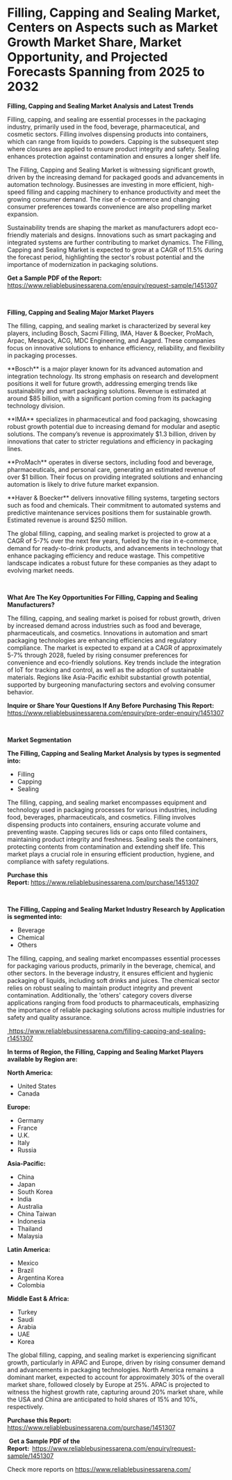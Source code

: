 <p><h1>Filling, Capping and Sealing Market, Centers on Aspects such as Market Growth Market Share, Market Opportunity, and Projected Forecasts Spanning from 2025 to 2032</h1></p><p><strong>Filling, Capping and Sealing Market Analysis and Latest Trends</strong></p>
<p><p>Filling, capping, and sealing are essential processes in the packaging industry, primarily used in the food, beverage, pharmaceutical, and cosmetic sectors. Filling involves dispensing products into containers, which can range from liquids to powders. Capping is the subsequent step where closures are applied to ensure product integrity and safety. Sealing enhances protection against contamination and ensures a longer shelf life. </p><p>The Filling, Capping and Sealing Market is witnessing significant growth, driven by the increasing demand for packaged goods and advancements in automation technology. Businesses are investing in more efficient, high-speed filling and capping machinery to enhance productivity and meet the growing consumer demand. The rise of e-commerce and changing consumer preferences towards convenience are also propelling market expansion. </p><p>Sustainability trends are shaping the market as manufacturers adopt eco-friendly materials and designs. Innovations such as smart packaging and integrated systems are further contributing to market dynamics. The Filling, Capping and Sealing Market is expected to grow at a CAGR of 11.5% during the forecast period, highlighting the sector's robust potential and the importance of modernization in packaging solutions.</p></p>
<p><strong>Get a Sample PDF of the Report:&nbsp;</strong> <a href="https://www.reliablebusinessarena.com/enquiry/request-sample/1451307?utm_campaign=2042&utm_medium=2&utm_source=Github&utm_content=ia&utm_term=11042025&utm_id=filling-capping-and-sealing">https://www.reliablebusinessarena.com/enquiry/request-sample/1451307</a></p>
<p>&nbsp;</p>
<p><strong>Filling, Capping and Sealing Major Market Players</strong></p>
<p><p>The filling, capping, and sealing market is characterized by several key players, including Bosch, Sacmi Filling, IMA, Haver & Boecker, ProMach, Arpac, Mespack, ACG, MDC Engineering, and Aagard. These companies focus on innovative solutions to enhance efficiency, reliability, and flexibility in packaging processes.</p><p>**Bosch** is a major player known for its advanced automation and integration technology. Its strong emphasis on research and development positions it well for future growth, addressing emerging trends like sustainability and smart packaging solutions. Revenue is estimated at around $85 billion, with a significant portion coming from its packaging technology division.</p><p>**IMA** specializes in pharmaceutical and food packaging, showcasing robust growth potential due to increasing demand for modular and aseptic solutions. The company’s revenue is approximately $1.3 billion, driven by innovations that cater to stricter regulations and efficiency in packaging lines.</p><p>**ProMach** operates in diverse sectors, including food and beverage, pharmaceuticals, and personal care, generating an estimated revenue of over $1 billion. Their focus on providing integrated solutions and enhancing automation is likely to drive future market expansion.</p><p>**Haver & Boecker** delivers innovative filling systems, targeting sectors such as food and chemicals. Their commitment to automated systems and predictive maintenance services positions them for sustainable growth. Estimated revenue is around $250 million.</p><p>The global filling, capping, and sealing market is projected to grow at a CAGR of 5-7% over the next few years, fueled by the rise in e-commerce, demand for ready-to-drink products, and advancements in technology that enhance packaging efficiency and reduce wastage. This competitive landscape indicates a robust future for these companies as they adapt to evolving market needs.</p></p>
<p>&nbsp;</p>
<p><strong>What Are The Key Opportunities For Filling, Capping and Sealing Manufacturers?</strong></p>
<p><p>The filling, capping, and sealing market is poised for robust growth, driven by increased demand across industries such as food and beverage, pharmaceuticals, and cosmetics. Innovations in automation and smart packaging technologies are enhancing efficiencies and regulatory compliance. The market is expected to expand at a CAGR of approximately 5-7% through 2028, fueled by rising consumer preferences for convenience and eco-friendly solutions. Key trends include the integration of IoT for tracking and control, as well as the adoption of sustainable materials. Regions like Asia-Pacific exhibit substantial growth potential, supported by burgeoning manufacturing sectors and evolving consumer behavior.</p></p>
<p><strong>Inquire or Share Your Questions If Any Before Purchasing This Report:</strong> <a href="https://www.reliablebusinessarena.com/enquiry/pre-order-enquiry/1451307?utm_campaign=2042&utm_medium=2&utm_source=Github&utm_content=ia&utm_term=11042025&utm_id=filling-capping-and-sealing">https://www.reliablebusinessarena.com/enquiry/pre-order-enquiry/1451307</a></p>
<p>&nbsp;</p>
<p><strong>Market Segmentation</strong></p>
<p><strong>The Filling, Capping and Sealing Market Analysis by types is segmented into:</strong></p>
<p><ul><li>Filling</li><li>Capping</li><li>Sealing</li></ul></p>
<p><p>The filling, capping, and sealing market encompasses equipment and technology used in packaging processes for various industries, including food, beverages, pharmaceuticals, and cosmetics. Filling involves dispensing products into containers, ensuring accurate volume and preventing waste. Capping secures lids or caps onto filled containers, maintaining product integrity and freshness. Sealing seals the containers, protecting contents from contamination and extending shelf life. This market plays a crucial role in ensuring efficient production, hygiene, and compliance with safety regulations.</p></p>
<p><strong>Purchase this Report:&nbsp;</strong><a href="https://www.reliablebusinessarena.com/purchase/1451307?utm_campaign=2042&utm_medium=2&utm_source=Github&utm_content=ia&utm_term=11042025&utm_id=filling-capping-and-sealing">https://www.reliablebusinessarena.com/purchase/1451307</a></p>
<p>&nbsp;</p>
<p><strong>The Filling, Capping and Sealing Market Industry Research by Application is segmented into:</strong></p>
<p><ul><li>Beverage</li><li>Chemical</li><li>Others</li></ul></p>
<p><p>The filling, capping, and sealing market encompasses essential processes for packaging various products, primarily in the beverage, chemical, and other sectors. In the beverage industry, it ensures efficient and hygienic packaging of liquids, including soft drinks and juices. The chemical sector relies on robust sealing to maintain product integrity and prevent contamination. Additionally, the 'others' category covers diverse applications ranging from food products to pharmaceuticals, emphasizing the importance of reliable packaging solutions across multiple industries for safety and quality assurance.</p></p>
<p><a href="https://www.reliablebusinessarena.com/filling-capping-and-sealing-r1451307?utm_campaign=2042&utm_medium=2&utm_source=Github&utm_content=ia&utm_term=11042025&utm_id=filling-capping-and-sealing">&nbsp;https://www.reliablebusinessarena.com/filling-capping-and-sealing-r1451307</a></p>
<p><strong>In terms of Region, the Filling, Capping and Sealing Market Players available by Region are:</strong></p>
<p>
    <p> <strong> North America: </strong>
        <ul>
            <li>United States</li>
            <li>Canada</li>
        </ul>
        </p> 
    <p> <strong> Europe: </strong>
        <ul>
            <li>Germany</li>
            <li>France</li>
            <li>U.K.</li>
            <li>Italy</li>
            <li>Russia</li>
        </ul>
        </p> 
    <p> <strong> Asia-Pacific: </strong>
        <ul>
            <li>China</li>
            <li>Japan</li>
            <li>South Korea</li>
            <li>India</li>
            <li>Australia</li>
            <li>China Taiwan</li>
            <li>Indonesia</li>
            <li>Thailand</li>
            <li>Malaysia</li>
        </ul>
        </p> 
    <p> <strong> Latin America: </strong>
        <ul>
            <li>Mexico</li>
            <li>Brazil</li>
            <li>Argentina Korea</li>
            <li>Colombia</li>
        </ul>
        </p> 
    <p> <strong> Middle East & Africa: </strong>
        <ul>
            <li>Turkey</li>
            <li>Saudi</li>
            <li>Arabia</li>
            <li>UAE</li>
            <li>Korea</li>
        </ul>
    </p>
    </p>
<p><p>The global filling, capping, and sealing market is experiencing significant growth, particularly in APAC and Europe, driven by rising consumer demand and advancements in packaging technologies. North America remains a dominant market, expected to account for approximately 30% of the overall market share, followed closely by Europe at 25%. APAC is projected to witness the highest growth rate, capturing around 20% market share, while the USA and China are anticipated to hold shares of 15% and 10%, respectively.</p></p>
<p><strong>Purchase this Report: </strong><a href="https://www.reliablebusinessarena.com/purchase/1451307?utm_campaign=2042&utm_medium=2&utm_source=Github&utm_content=ia&utm_term=11042025&utm_id=filling-capping-and-sealing">https://www.reliablebusinessarena.com/purchase/1451307</a></p>
<p>&nbsp;<strong>Get a Sample PDF of the Report:&nbsp;&nbsp;</strong><a href="https://www.reliablebusinessarena.com/enquiry/request-sample/1451307?utm_campaign=2042&utm_medium=2&utm_source=Github&utm_content=ia&utm_term=11042025&utm_id=filling-capping-and-sealing">https://www.reliablebusinessarena.com/enquiry/request-sample/1451307</a></p>
<p><strong></strong></p>
<p>Check more reports on <a href="https://www.reliablebusinessarena.com/?utm_campaign=2042&utm_medium=2&utm_source=Github&utm_content=ia&utm_term=11042025&utm_id=filling-capping-and-sealing">https://www.reliablebusinessarena.com/</a></p>